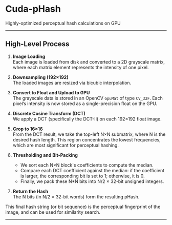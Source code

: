 # Cuda-pHash
Highly-optimized perceptual hash calculations on GPU

---

## High-Level Process

1. **Image Loading**  
   Each image is loaded from disk and converted to a 2D grayscale matrix, where each matrix element represents the intensity of one pixel.

2. **Downsampling (192×192)**  
   The loaded images are resized via bicubic interpolation.

3. **Convert to Float and Upload to GPU**  
   The grayscale data is stored in an OpenCV `GpuMat` of type `CV_32F`. Each pixel’s intensity is now stored as a single-precision float on the GPU.

4. **Discrete Cosine Transform (DCT)**  
   We apply a DCT (specifically the DCT-II) on each 192×192 float image.

5. **Crop to 16×16**  
   From the DCT result, we take the top-left N×N submatrix, where N is the desired hash length. This region concentrates the lowest frequencies, which are most significant for perceptual hashing.

6. **Thresholding and Bit-Packing**  
   - We sort each N×N block's coefficients to compute the median.  
   - Compare each DCT coefficient against the median: if the coefficient is larger, the corresponding bit is set to 1; otherwise, it is 0.  
   - Finally, we pack these N*N bits into N/2 × 32-bit unsigned integers.

7. **Return the Hash**  
   The N bits (in N/2 × 32-bit words) form the resulting pHash.  

This final hash string (or bit sequence) is the perceptual fingerprint of the image, and can be used for similarity search.

---
